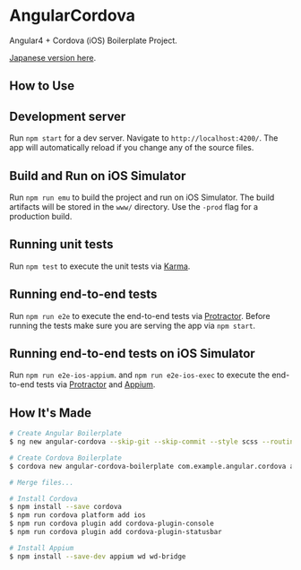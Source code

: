 # AngularCordova

Angular4 + Cordova (iOS) Boilerplate Project.

[Japanese version here](./README.ja.md).

## How to Use

## Development server

Run `npm start` for a dev server. Navigate to `http://localhost:4200/`. The app will automatically reload if you change any of the source files.

## Build and Run on iOS Simulator

Run `npm run emu` to build the project and run on iOS Simulator. The build artifacts will be stored in the `www/` directory. Use the `-prod` flag for a production build.

## Running unit tests

Run `npm test` to execute the unit tests via [Karma](https://karma-runner.github.io).

## Running end-to-end tests

Run `npm run e2e` to execute the end-to-end tests via [Protractor](http://www.protractortest.org/).
Before running the tests make sure you are serving the app via `npm start`.

## Running end-to-end tests on iOS Simulator

Run `npm run e2e-ios-appium`. and `npm run e2e-ios-exec` to execute the end-to-end tests via [Protractor](http://www.protractortest.org/) and [Appium](http://appium.io/).

## How It's Made

```sh
# Create Angular Boilerplate
$ ng new angular-cordova --skip-git --skip-commit --style scss --routing

# Create Cordova Boilerplate
$ cordova new angular-cordova-boilerplate com.example.angular.cordova angular-cordova

# Merge files...

# Install Cordova
$ npm install --save cordova
$ npm run cordova platform add ios
$ npm run cordova plugin add cordova-plugin-console
$ npm run cordova plugin add cordova-plugin-statusbar

# Install Appium
$ npm install --save-dev appium wd wd-bridge 
```
